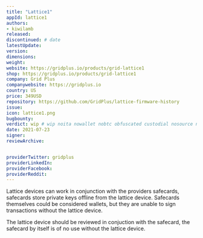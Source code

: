 ```yaml
---
title: "Lattice1"
appId: lattice1
authors:
- kiwilamb
released: 
discontinued: # date
latestUpdate:
version:
dimensions: 
weight: 
website: https://gridplus.io/products/grid-lattice1
shop: https://gridplus.io/products/grid-lattice1
company: Grid Plus
companywebsite: https://gridplus.io
country: US
price: 349USD
repository: https://github.com/GridPlus/lattice-firmware-history
issue:
icon: lattice1.png
bugbounty:
verdict: wip # wip noita nowallet nobtc obfuscated custodial nosource nonverifiable reproducible bounty defunct
date: 2021-07-23
signer:
reviewArchive:


providerTwitter: gridplus
providerLinkedIn: 
providerFacebook: 
providerReddit: 
---
```


Lattice devices can work in conjunction with the providers safecards, safecards store private keys offline from the lattice device.
Safecards themselves could be considered wallets, but they are unable to sign transactions without the lattice device.

The lattice device should be reviewed in conjuction with the safecard, the safecard by itself is of no use without the lattice device.
